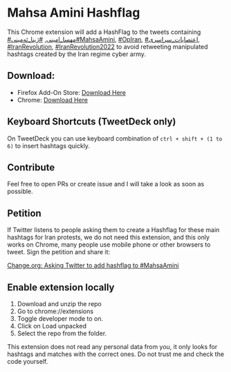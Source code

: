 # Mahsa Amini Hashflag

This Chrome extension will add a HashFlag to the tweets containing [#مهسا_امینی](https://twitter.com/hashtag/%D9%85%D9%87%D8%B3%D8%A7_%D8%A7%D9%85%DB%8C%D9%86%DB%8C?src=hashtag_click), [#ژینا_ئه‌مینی](https://twitter.com/hashtag/%DA%98%DB%8C%D9%86%D8%A7_%D8%A6%D9%87%E2%80%8C%D9%85%DB%8C%D9%86%DB%8C)[#MahsaAmini](https://twitter.com/search?q=%23MahsaAmini&src=typed_query), [#OpIran](https://twitter.com/hashtag/OpIran?src=hashtag_click), [#اعتصابات_سراسری](https://twitter.com/hashtag/%D8%A7%D8%B9%D8%AA%D8%B5%D8%A7%D8%A8%D8%A7%D8%AA_%D8%B3%D8%B1%D8%A7%D8%B3%D8%B1%DB%8C?src=hashtag_click), [#IranRevolution](https://twitter.com/hashtag/IranRevolution?src=hashtag_click), [#IranRevolution2022](https://twitter.com/hashtag/IranRevolution?src=hashtag_click) to avoid retweeting manipulated hashtags created by the Iran regime cyber army.

## Download: 

- Firefox Add-On Store: [Download Here](https://addons.mozilla.org/en-US/firefox/addon/mahsaamini-hashflag/)
- Chrome: [Download Here](https://chrome.google.com/webstore/detail/mahsaamini-hashflag-iran/mbejcclbkolffjchoiiipmllifhjjcme)


## Keyboard Shortcuts (TweetDeck only)

On TweetDeck you can use keyboard combination of `ctrl + shift + (1 to 6)` to insert hashtags quickly. 

## Contribute

Feel free to open PRs or create issue and I will take a look as soon as possible.

## Petition

If Twitter listens to people asking them to create a Hashflag for these main hashtags for Iran protests, we do not need this extension, and this only works on Chrome, many people use mobile phone or other browsers to tweet. Sign the petition and share it: 

[Change.org: Asking Twitter to add hashflag to #MahsaAmini](https://www.change.org/p/asking-twitter-to-add-a-hashflag-to-%D9%85%D9%87%D8%B3%D8%A7-%D8%A7%D9%85%DB%8C%D9%86%DB%8C-mahsaamini-and-stop-hijacked-hashtags)

## Enable extension locally

1. Download and unzip the repo
2. Go to chrome://extensions
3. Toggle developer mode to on.
4. Click on Load unpacked
5. Select the repo from the folder. 

This extension does not read any personal data from you, it only looks for hashtags and matches with the correct ones. Do not trust me and check the code yourself.
